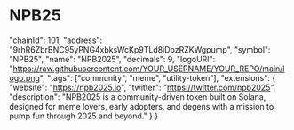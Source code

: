 # NPB25
  "chainId": 101,
  "address": "9rhR6ZbrBNC95yPNG4xbksWcKp9TLd8iDbzRZKWgpump",
  "symbol": "NPB25",
  "name": "NPB2025",
  "decimals": 9,
  "logoURI": "https://raw.githubusercontent.com/YOUR_USERNAME/YOUR_REPO/main/logo.png",
  "tags": ["community", "meme", "utility-token"],
  "extensions": {
    "website": "https://npb2025.io",
    "twitter": "https://twitter.com/npb2025",
    "description": "NPB2025 is a community-driven token built on Solana, designed for meme lovers, early adopters, and degens with a mission to pump fun through 2025 and beyond."
  }
}

